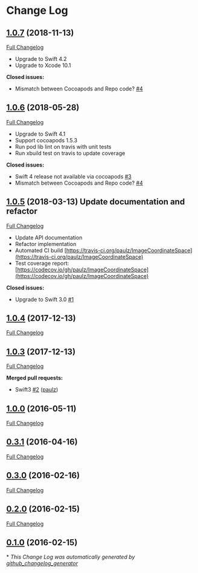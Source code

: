 # Change Log

## [1.0.7](https://github.com/paulz/ImageCoordinateSpace/tree/1.0.7) (2018-11-13)
[Full Changelog](https://github.com/paulz/ImageCoordinateSpace/compare/1.0.6...1.0.7)

* Upgrade to Swift 4.2
* Upgrade to Xcode 10.1

**Closed issues:**

- Mismatch between Cocoapods and Repo code? [\#4](https://github.com/paulz/ImageCoordinateSpace/issues/4)

## [1.0.6](https://github.com/paulz/ImageCoordinateSpace/tree/1.0.6) (2018-05-28)
[Full Changelog](https://github.com/paulz/ImageCoordinateSpace/compare/1.0.5...1.0.6)

* Upgrade to Swift 4.1
* Support cocoapods 1.5.3
* Run pod lib lint on travis with unit tests
* Run xbuild test on travis to update coverage

**Closed issues:**

- Swift 4 release not available via cocoapods [\#3](https://github.com/paulz/ImageCoordinateSpace/issues/3)
- Mismatch between Cocoapods and Repo code? [\#4](https://github.com/paulz/ImageCoordinateSpace/issues/4)

## [1.0.5](https://github.com/paulz/ImageCoordinateSpace/tree/1.0.5) (2018-03-13) Update documentation and refactor
[Full Changelog](https://github.com/paulz/ImageCoordinateSpace/compare/1.0.4...1.0.5)

* Update API documentation
* Refactor implementation
* Automated CI build [https://travis-ci.org/paulz/ImageCoordinateSpace](https://travis-ci.org/paulz/ImageCoordinateSpace)
* Test coverage report: [https://codecov.io/gh/paulz/ImageCoordinateSpace](https://codecov.io/gh/paulz/ImageCoordinateSpace)


**Closed issues:**

- Upgrade to Swift 3.0 [\#1](https://github.com/paulz/ImageCoordinateSpace/issues/1)

## [1.0.4](https://github.com/paulz/ImageCoordinateSpace/tree/1.0.4) (2017-12-13)
[Full Changelog](https://github.com/paulz/ImageCoordinateSpace/compare/1.0.3...1.0.4)

## [1.0.3](https://github.com/paulz/ImageCoordinateSpace/tree/1.0.3) (2017-12-13)
[Full Changelog](https://github.com/paulz/ImageCoordinateSpace/compare/1.0.0...1.0.3)

**Merged pull requests:**

- Swift3 [\#2](https://github.com/paulz/ImageCoordinateSpace/pull/2) ([paulz](https://github.com/paulz))

## [1.0.0](https://github.com/paulz/ImageCoordinateSpace/tree/1.0.0) (2016-05-11)
[Full Changelog](https://github.com/paulz/ImageCoordinateSpace/compare/0.3.1...1.0.0)

## [0.3.1](https://github.com/paulz/ImageCoordinateSpace/tree/0.3.1) (2016-04-16)
[Full Changelog](https://github.com/paulz/ImageCoordinateSpace/compare/0.3.0...0.3.1)

## [0.3.0](https://github.com/paulz/ImageCoordinateSpace/tree/0.3.0) (2016-02-16)
[Full Changelog](https://github.com/paulz/ImageCoordinateSpace/compare/0.2.0...0.3.0)

## [0.2.0](https://github.com/paulz/ImageCoordinateSpace/tree/0.2.0) (2016-02-15)
[Full Changelog](https://github.com/paulz/ImageCoordinateSpace/compare/0.1.0...0.2.0)

## [0.1.0](https://github.com/paulz/ImageCoordinateSpace/tree/0.1.0) (2016-02-15)


\* *This Change Log was automatically generated by [github_changelog_generator](https://github.com/skywinder/Github-Changelog-Generator)*
